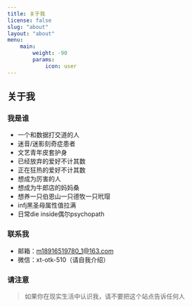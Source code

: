 ```yaml
---
title: 关于我
license: false
slug: "about"
layout: "about"
menu:
    main:
        weight: -90
        params:
            icon: user
---
```


<style>
.article-header {
    display: none;
  }
.article-footer {
	display: none;
  }

</style>

## 关于我

### 我是谁
* 一个和数据打交道的人
* 迷音/迷影刻奇症患者
* 文艺青年皮套护身
* 已经放弃的爱好不计其数
* 正在狂热的爱好不计其数
* 想成为厉害的人
* 想成为牛郎店的妈妈桑
* 想养一只伯恩山一只德牧一只玳瑁
* infj黑圣母属性值拉满
* 日常die inside偶尔psychopath
### 联系我
* 邮箱：m18916519780_1@163.com
* 微信：xt-otk-510（请自我介绍）
### 请注意
> 如果你在现实生活中认识我，请不要把这个站点告诉任何人
